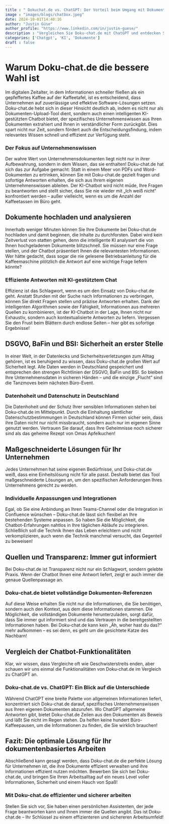 ```yaml
---
title : " Dokuchat.de vs. ChatGPT: Der Vorteil beim Umgang mit Dokumenten"
image : "images/blogs/chatbox.jpeg"
date: 2024-10-01T14:40:16
author: "Justin Güse"
author_profile: "https://www.linkedin.com/in/justin-guese/"
description : "Vergleichen Sie Doku-chat.de mit ChatGPT und entdecken Sie, wie unser spezieller Dokumenten-Chatbot präzise Antworten und Quellpassagen liefert. DSGVO-konform!"
categories: ['Chatgpt', 'KI', 'Dokumente']
draft : false
---
```


# Warum Doku-chat.de die bessere Wahl ist  

Im digitalen Zeitalter, in dem Informationen schneller fließen als ein gepfeffertes Kaffee auf der Kaffeetafel, ist es entscheidend, dass Unternehmen auf zuverlässige und effektive Software-Lösungen setzen. Doku-chat.de hebt sich in dieser Hinsicht deutlich ab, indem es nicht nur als Dokumenten-Upload-Tool dient, sondern auch einen intelligenten KI-gestützten Chatbot bietet, der spezifisches Unternehmenswissen aus Ihren Dokumenten extrahiert und Ihnen in verständlicher Form zurückgibt. Dies spart nicht nur Zeit, sondern fördert auch die Entscheidungsfindung, indem relevantes Wissen schnell und effizient zur Verfügung steht. 

### Der Fokus auf Unternehmenswissen  

Der wahre Wert von Unternehmensdokumenten liegt nicht nur in ihrer Aufbewahrung, sondern in dem Wissen, das sie enthalten! Doku-chat.de hat sich das zur Aufgabe gemacht: Statt in einem Meer von PDFs und Word-Dokumenten zu ertrinken, können Sie mit Doku-chat.de gezielt fragen und sofortige Antworten erhalten, die sich aus Ihrem eigenen Unternehmenswissen ableiten. Der KI-Chatbot wird nicht müde, Ihre Fragen zu beantworten und stellt sicher, dass Sie nie wieder mit „Ich weiß nicht“ konfrontiert werden – außer vielleicht, wenn es um die Anzahl der Kaffeetassen im Büro geht.

## Dokumente hochladen und analysieren  

Innerhalb weniger Minuten können Sie Ihre Dokumente bei Doku-chat.de hochladen und damit beginnen, die Inhalte zu durchforsten. Dabei wird kein Zeitverlust von statten gehen, denn die intelligente KI analysiert die von Ihnen hochgeladenen Dokumente blitzschnell. Sie müssen nur eine Frage stellen, und der Chatbot präsentiert Ihnen die relevantesten Informationen. Wer hätte gedacht, dass sogar die nie gelesene Betriebsanleitung für die Kaffeemaschine plötzlich die Antwort auf eine wichtige Frage liefern könnte? 

### Effiziente Antworten mit KI-gestütztem Chat  

Effizienz ist das Schlagwort, wenn es um den Einsatz von Doku-chat.de geht. Anstatt Stunden mit der Suche nach Informationen zu verbringen, können Sie direkt Fragen stellen und präzise Antworten erhalten. Dank der intelligenten Algorithmen sowie der Fähigkeit, Informationen aus mehreren Quellen zu kombinieren, ist der KI-Chatbot in der Lage, Ihnen nicht nur Exhaustiv, sondern auch kontextualisierte Antworten zu liefern. Vergessen Sie den Frust beim Blättern durch endlose Seiten – hier gibt es sofortige Ergebnisse!

## DSGVO, BaFin und BSI: Sicherheit an erster Stelle  

In einer Welt, in der Datenlecks und Sicherheitsverletzungen zum Alltag gehören, ist es beruhigend zu wissen, dass Doku-chat.de großen Wert auf Sicherheit legt. Alle Daten werden in Deutschland gespeichert und entsprechen den strengen Richtlinien der DSGVO, BaFin und BSI. So bleiben Ihre Unternehmensdaten in sicheren Händen – und die einzige „Flucht“ sind die Tanzmoves beim nächsten Büro-Event. 

### Datenhoheit und Datenschutz in Deutschland  

Die Datenhoheit und der Schutz Ihrer sensiblen Informationen stehen bei Doku-chat.de im Mittelpunkt. Durch die Einhaltung sämtlicher Datenschutzbestimmungen in Deutschland können Firmen sicher sein, dass ihre Daten nicht nur nicht missbraucht, sondern auch nur im eigenen Sinne genutzt werden. Vertrauen Sie darauf, dass Ihre Geheimnisse noch sicherer sind als das geheime Rezept von Omas Apfelkuchen!

## Maßgeschneiderte Lösungen für Ihr Unternehmen  

Jedes Unternehmen hat seine eigenen Bedürfnisse, und Doku-chat.de weiß, dass eine Einheitslösung nicht für alle passt. Deshalb bietet das Tool maßgeschneiderte Lösungen an, um den spezifischen Anforderungen Ihres Unternehmens gerecht zu werden. 

### Individuelle Anpassungen und Integrationen  

Egal, ob Sie eine Anbindung an Ihren Teams-Channel oder die Integration in Confluence wünschen – Doku-chat.de lässt sich flexibel an Ihre bestehenden Systeme anpassen. So haben Sie die Möglichkeit, die Chatbot-Erfahrungen nahtlos in Ihre täglichen Abläufe zu integrieren. Schließlich soll die Technik Ihnen das Leben erleichtern und nicht verkomplizieren, auch wenn die Technik manchmal versucht, das Gegenteil zu beweisen!

## Quellen und Transparenz: Immer gut informiert  

Bei Doku-chat.de ist Transparenz nicht nur ein Schlagwort, sondern gelebte Praxis. Wenn der Chatbot Ihnen eine Antwort liefert, zeigt er auch immer die genaue Quellenpassage an. 

### Doku-chat.de bietet vollständige Dokumenten-Referenzen  

Auf diese Weise erhalten Sie nicht nur die Informationen, die Sie benötigen, sondern auch den Kontext, aus dem diese Informationen stammen. Die Möglichkeit, die vollständigen Dokumente herunterzuladen, sorgt dafür, dass Sie immer gut informiert sind und das Vertrauen in die bereitgestellten Informationen haben. Bei Doku-chat.de kann kein „Äh, woher hast du das?“ mehr aufkommen – es sei denn, es geht um die gesichtete Katze des Nachbarn!

## Vergleich der Chatbot-Funktionalitäten  

Klar, wir wissen, dass Vergleiche oft wie Geschwisterstreits enden, aber schauen wir uns einmal die Funktionalitäten von Doku-chat.de im Vergleich zu ChatGPT an.  

### Doku-chat.de vs. ChatGPT: Ein Blick auf die Unterschiede  

Während ChatGPT eine breite Palette von allgemeinen Informationen liefert, konzentriert sich Doku-chat.de darauf, spezifisches Unternehmenswissen aus Ihren eigenen Dokumenten abzurufen. Wo ChatGPT allgemeine Antworten gibt, bietet Doku-chat.de Zeilen aus den Dokumenten als Beweis und läßt Sie nicht im Regen stehen. Da helfen keine hundert Büro-Kaffeepausen, um die Informationen zu finden, die Sie wirklich brauchen!

## Fazit: Die optimale Lösung für Ihr dokumentenbasiertes Arbeiten  

Abschließend kann gesagt werden, dass Doku-chat.de die perfekte Lösung für Unternehmen ist, die ihre Dokumente effizient verwalten und ihre Informationen effizient nutzen möchten. Bewerben Sie sich bei Doku-chat.de, und bringen Sie Ihren Arbeitsalltag auf ein neues Level voller Informationen, Sicherheit und einem Hauch von Spaß! 

### Mit Doku-chat.de effizienter und sicherer arbeiten  

Stellen Sie sich vor, Sie haben einen persönlichen Assistenten, der jede Frage beantworten kann und Ihnen immer die Quellen angibt. Das ist Doku-chat.de – Ihr Schlüssel zu einem effizienteren und sichereren Arbeitsumfeld!